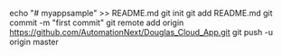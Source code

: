 echo "# myappsample" >> README.md
git init
git add README.md
git commit -m "first commit"
git remote add origin https://github.com/AutomationNext/Douglas_Cloud_App.git
git push -u origin master
